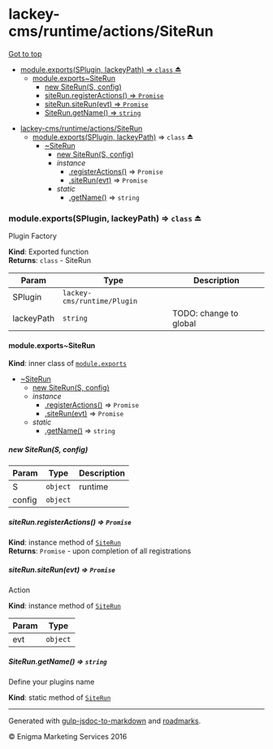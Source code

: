 
# lackey-cms/runtime/actions/SiteRun

<!-- RM(tree:*,content:false) -->

[Got to top](/README.md)

* [module.exports(SPlugin, lackeyPath) ⇒ <code>class</code> ⏏](#moduleexportssplugin-lackeypath-codeclasscode-)
  * [module.exports~SiteRun](#moduleexportssiterun)
    * [new SiteRun(S, config)](#new-siteruns-config)
    * [siteRun.registerActions() ⇒ <code>Promise</code>](#siterunregisteractions-codepromisecode)
    * [siteRun.siteRun(evt) ⇒ <code>Promise</code>](#siterunsiterunevt-codepromisecode)
    * [SiteRun.getName() ⇒ <code>string</code>](#siterungetname-codestringcode)


<!-- /RM -->


* [lackey-cms/runtime/actions/SiteRun](#module_lackey-cms/runtime/actions/SiteRun)
    * [module.exports(SPlugin, lackeyPath)](#exp_module_lackey-cms/runtime/actions/SiteRun--module.exports) ⇒ <code>class</code> ⏏
        * [~SiteRun](#module_lackey-cms/runtime/actions/SiteRun--module.exports..SiteRun)
            * [new SiteRun(S, config)](#new_module_lackey-cms/runtime/actions/SiteRun--module.exports..SiteRun_new)
            * _instance_
                * [.registerActions()](#module_lackey-cms/runtime/actions/SiteRun--module.exports..SiteRun+registerActions) ⇒ <code>Promise</code>
                * [.siteRun(evt)](#module_lackey-cms/runtime/actions/SiteRun--module.exports..SiteRun+siteRun) ⇒ <code>Promise</code>
            * _static_
                * [.getName()](#module_lackey-cms/runtime/actions/SiteRun--module.exports..SiteRun.getName) ⇒ <code>string</code>

<a name="exp_module_lackey-cms/runtime/actions/SiteRun--module.exports"></a>
### module.exports(SPlugin, lackeyPath) ⇒ <code>class</code> ⏏
Plugin Factory

**Kind**: Exported function  
**Returns**: <code>class</code> - SiteRun  

| Param | Type | Description |
| --- | --- | --- |
| SPlugin | <code>lackey-cms/runtime/Plugin</code> |  |
| lackeyPath | <code>string</code> | TODO: change to global |

<a name="module_lackey-cms/runtime/actions/SiteRun--module.exports..SiteRun"></a>
#### module.exports~SiteRun
**Kind**: inner class of <code>[module.exports](#exp_module_lackey-cms/runtime/actions/SiteRun--module.exports)</code>  

* [~SiteRun](#module_lackey-cms/runtime/actions/SiteRun--module.exports..SiteRun)
    * [new SiteRun(S, config)](#new_module_lackey-cms/runtime/actions/SiteRun--module.exports..SiteRun_new)
    * _instance_
        * [.registerActions()](#module_lackey-cms/runtime/actions/SiteRun--module.exports..SiteRun+registerActions) ⇒ <code>Promise</code>
        * [.siteRun(evt)](#module_lackey-cms/runtime/actions/SiteRun--module.exports..SiteRun+siteRun) ⇒ <code>Promise</code>
    * _static_
        * [.getName()](#module_lackey-cms/runtime/actions/SiteRun--module.exports..SiteRun.getName) ⇒ <code>string</code>

<a name="new_module_lackey-cms/runtime/actions/SiteRun--module.exports..SiteRun_new"></a>
##### new SiteRun(S, config)

| Param | Type | Description |
| --- | --- | --- |
| S | <code>object</code> | runtime |
| config | <code>object</code> |  |

<a name="module_lackey-cms/runtime/actions/SiteRun--module.exports..SiteRun+registerActions"></a>
##### siteRun.registerActions() ⇒ <code>Promise</code>
**Kind**: instance method of <code>[SiteRun](#module_lackey-cms/runtime/actions/SiteRun--module.exports..SiteRun)</code>  
**Returns**: <code>Promise</code> - upon completion of all registrations  
<a name="module_lackey-cms/runtime/actions/SiteRun--module.exports..SiteRun+siteRun"></a>
##### siteRun.siteRun(evt) ⇒ <code>Promise</code>
Action

**Kind**: instance method of <code>[SiteRun](#module_lackey-cms/runtime/actions/SiteRun--module.exports..SiteRun)</code>  

| Param | Type |
| --- | --- |
| evt | <code>object</code> | 

<a name="module_lackey-cms/runtime/actions/SiteRun--module.exports..SiteRun.getName"></a>
##### SiteRun.getName() ⇒ <code>string</code>
Define your plugins name

**Kind**: static method of <code>[SiteRun](#module_lackey-cms/runtime/actions/SiteRun--module.exports..SiteRun)</code>  

----

Generated with [gulp-jsdoc-to-markdown](https://www.npmjs.com/package/gulp-jsdoc-to-markdown) and [roadmarks](https://github.com/sielay/roadmarks).

&copy; Enigma Marketing Services 2016
